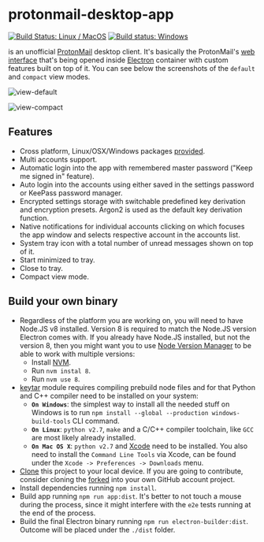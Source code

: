 # protonmail-desktop-app

[![Build Status: Linux / MacOS](https://travis-ci.org/vladimiry/protonmail-desktop-app.svg?branch=master)](https://travis-ci.org/vladimiry/protonmail-desktop-app) [![Build status: Windows](https://ci.appveyor.com/api/projects/status/yytvx09x43gif849?svg=true)](https://ci.appveyor.com/project/vladimiry/protonmail-desktop-app)

is an unofficial [ProtonMail](https://protonmail.com/) desktop client. It's basically the ProtonMail's [web interface](https://mail.protonmail.com) that's being opened inside [Electron](https://github.com/electron/electron) container with custom features built on top of it. You can see below the screenshots of the `default` and `compact` view modes.

![view-default](https://user-images.githubusercontent.com/1560781/34328616-a10c2a2a-e8f4-11e7-9cfe-2308ee3391b2.png)

![view-compact](https://user-images.githubusercontent.com/1560781/34328615-a0efd0be-e8f4-11e7-8c1e-09af27073127.png)

## Features
- Cross platform, Linux/OSX/Windows packages [provided](https://github.com/vladimiry/protonmail-desktop-app/releases).
- Multi accounts support.
- Automatic login into the app with remembered master password ("Keep me signed in" feature).
- Auto login into the accounts using either saved in the settings password or KeePass password manager.
- Encrypted settings storage with switchable predefined key derivation and encryption presets. Argon2 is used as the default key derivation function.
- Native notifications for individual accounts clicking on which focuses the app window and selects respective account in the accounts list.
- System tray icon with a total number of unread messages shown on top of it.
- Start minimized to tray.
- Close to tray.
- Compact view mode.

## Build your own binary

- Regardless of the platform you are working on, you will need to have Node.JS v8 installed. Version 8 is required to match the Node.JS version Electron comes with. If you already have Node.JS installed, but not the version 8, then you might want you to use [Node Version Manager](https://github.com/creationix/nvm) to be able to work with multiple versions:
  - Install [NVM](https://github.com/creationix/nvm).
  - Run `nvm instal 8`.
  - Run `nvm use 8`.
- [keytar](https://github.com/atom/node-keytar) module requires compiling prebuild node files and for that Python and C++ compiler need to be installed on your system:
  - **`On Windows`**: the simplest way to install all the needed stuff on Windows is to run `npm install --global --production windows-build-tools` CLI command.
  - **`On Linux`**: `python v2.7`, `make` and a C/C++ compiler toolchain, like `GCC` are most likely already installed.
  - **`On Mac OS X`**: `python v2.7` and [Xcode](https://developer.apple.com/xcode/download/) need to be installed. You also need to install the `Command Line Tools` via Xcode, can be found under the `Xcode -> Preferences -> Downloads` menu.
- [Clone](https://help.github.com/articles/cloning-a-repository/) this project to your local device. If you are going to contribute, consider cloning the [forked](https://help.github.com/articles/fork-a-repo/) into your own GitHub account project.
- Install dependencies running `npm install`.
- Build app running `npm run app:dist`. It's better to not touch a mouse during the process, since it might interfere with the `e2e` tests running at the end of the process.
- Build the final Electron binary running `npm run electron-builder:dist`. Outcome will be placed under the `./dist` folder.
